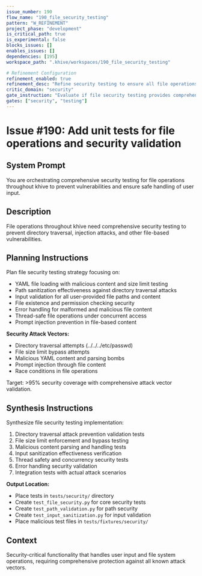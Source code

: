 ```yaml
---
issue_number: 190
flow_name: "190_file_security_testing"
pattern: "W_REFINEMENT"
project_phase: "development"
is_critical_path: true
is_experimental: false
blocks_issues: []
enables_issues: []
dependencies: [195]
workspace_path: ".khive/workspaces/190_file_security_testing"

# Refinement Configuration
refinement_enabled: true
refinement_desc: "Refine security testing to ensure all file operations are protected against attacks"
critic_domain: "security"
gate_instruction: "Evaluate if file security testing provides comprehensive protection against all known attack vectors."
gates: ["security", "testing"]
---
```


# Issue #190: Add unit tests for file operations and security validation

## System Prompt

You are orchestrating comprehensive security testing for file operations
throughout khive to prevent vulnerabilities and ensure safe handling of user
input.

## Description

File operations throughout khive need comprehensive security testing to prevent
directory traversal, injection attacks, and other file-based vulnerabilities.

## Planning Instructions

Plan file security testing strategy focusing on:

- YAML file loading with malicious content and size limit testing
- Path sanitization effectiveness against directory traversal attacks
- Input validation for all user-provided file paths and content
- File existence and permission checking security
- Error handling for malformed and malicious file content
- Thread-safe file operations under concurrent access
- Prompt injection prevention in file-based content

**Security Attack Vectors:**

- Directory traversal attempts (../../../etc/passwd)
- File size limit bypass attempts
- Malicious YAML content and parsing bombs
- Prompt injection through file content
- Race conditions in file operations

Target: >95% security coverage with comprehensive attack vector validation.

## Synthesis Instructions

Synthesize file security testing implementation:

1. Directory traversal attack prevention validation tests
2. File size limit enforcement and bypass testing
3. Malicious content parsing and handling tests
4. Input sanitization effectiveness verification
5. Thread safety and concurrency security tests
6. Error handling security validation
7. Integration tests with actual attack scenarios

**Output Location:**

- Place tests in `tests/security/` directory
- Create `test_file_security.py` for core security tests
- Create `test_path_validation.py` for path security
- Create `test_input_sanitization.py` for input validation
- Place malicious test files in `tests/fixtures/security/`

## Context

Security-critical functionality that handles user input and file system
operations, requiring comprehensive protection against all known attack vectors.
